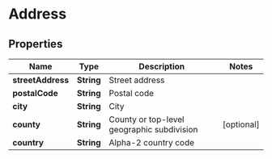 

# Address


## Properties

| Name | Type | Description | Notes |
|------------ | ------------- | ------------- | -------------|
|**streetAddress** | **String** | Street address |  |
|**postalCode** | **String** | Postal code |  |
|**city** | **String** | City |  |
|**county** | **String** | County or top-level geographic subdivision |  [optional] |
|**country** | **String** | Alpha-2 country code |  |



